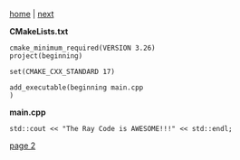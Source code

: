 [home](./page01.md) | [next](./page02.md)

**CMakeLists.txt**
```
cmake_minimum_required(VERSION 3.26)
project(beginning)

set(CMAKE_CXX_STANDARD 17)

add_executable(beginning main.cpp
)
```

**main.cpp**

```
std::cout << "The Ray Code is AWESOME!!!" << std::endl;
```


[page 2](./page02.md)
